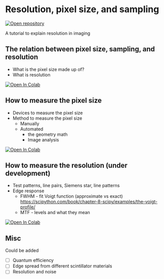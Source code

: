 # Resolution, pixel size, and sampling

<a href="https://github.com/ImagingELearning/resolution" target="_blank">
  <img src="https://upload.wikimedia.org/wikipedia/commons/9/91/Octicons-mark-github.svg" alt="Open repository"/>
</a>

A tutorial to explain resolution in imaging

## The relation between pixel size, sampling, and resolution
- What is the pixel size made up of?
- What is resolution

<a href="https://colab.research.google.com/github/ImagingELearning/resolution/blob/main/tutorials/01_Introduction/01_Resolution_Introduction.ipynb" target="_blank">
  <img src="https://colab.research.google.com/assets/colab-badge.svg" alt="Open In Colab"/>
</a>

## How to measure the pixel size
- Devices to measure the pixel size
- Method to measure the pixel size
    - Manually
    - Automated
        - the geometry math
        - Image analysis

<a href="https://colab.research.google.com/github/ImagingELearning/resolution/blob/main/tutorials/02_PixelSize/02_PixelSize.ipynb" target="_blank">
  <img src="https://colab.research.google.com/assets/colab-badge.svg" alt="Open In Colab"/>
</a>
       
## How to measure the resolution (under development)
- Test patterns, line pairs, Siemens star, line patterns
- Edge response
    - FWHM - fit Voigt function (approximate vs exact) https://scipython.com/book/chapter-8-scipy/examples/the-voigt-profile/ 
    - MTF - levels and what they mean

<a href="https://colab.research.google.com/github/ImagingELearning/resolution/blob/main/tutorials/03_Resolution/03_Resolution.ipynb" target="_blank">
  <img src="https://colab.research.google.com/assets/colab-badge.svg" alt="Open In Colab"/>
</a>

## Misc
Could be added
- [ ] Quantum efficiency 
- [ ] Edge spread from different scintillator materials
- [ ] Resolution and noise
